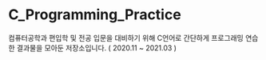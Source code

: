 # C_Programming_Practice
컴퓨터공학과 편입학 및 전공 입문을 대비하기 위해 C언어로 간단하게 프로그래밍 연습한 결과물을 모아둔 저장소입니다. 
( 2020.11 ~ 2021.03 )
